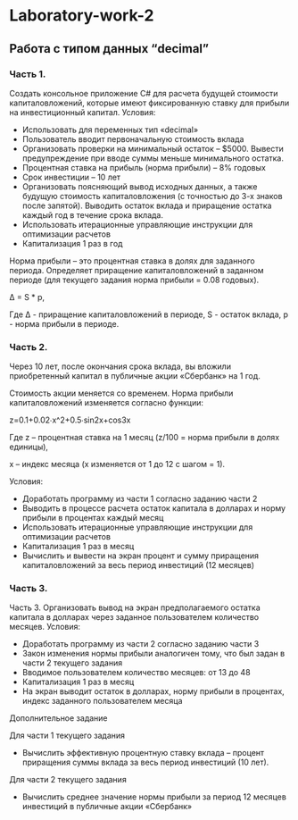 # Laboratory-work-2
## Работа с типом данных “decimal”
### Часть 1.
Создать консольное приложение C# для расчета будущей стоимости капиталовложений, которые имеют фиксированную ставку для прибыли на инвестиционный капитал.
Условия:
* Использовать для переменных тип «decimal»
* Пользователь вводит первоначальную стоимость вклада
* Организовать проверки на минимальный остаток – $5000. Вывести предупреждение при вводе суммы меньше минимального остатка.
*	Процентная ставка на прибыль (норма прибыли)  – 8% годовых
*	Срок инвестиции – 10 лет
*	Организовать поясняющий вывод исходных данных, а также будущую стоимость капиталовложения (с точностью до 3-х знаков после запятой). Выводить остаток вклада и приращение остатка каждый год в течение срока вклада.
*	Использовать итерационные управляющие инструкции для оптимизации расчетов
* Капитализация 1 раз в год

Норма прибыли – это процентная ставка в долях для заданного периода. Определяет приращение капиталовложений в заданном периоде (для текущего задания норма прибыли = 0.08 годовых). 

∆ = S * p,

Где ∆ - приращение капиталовложений  в периоде, S - остаток вклада, p - норма прибыли в периоде.

### Часть 2.
Через 10 лет, после окончания срока вклада, вы вложили приобретенный капитал в публичные акции «Сбербанк» на 1 год. 

Стоимость акции меняется со временем. Норма прибыли капиталовложений изменяется согласно функции:

z=0.1+0.02∙x^2+0.5∙sin2x+cos3x

Где z – процентная ставка на 1 месяц (z/100 = норма прибыли в долях единицы), 

x – индекс месяца (x изменяется от 1 до 12 с шагом = 1).

Условия:
*	Доработать программу из части 1 согласно заданию части 2
*	Выводить в процессе расчета остаток капитала в долларах и норму прибыли в процентах каждый месяц
*	Использовать итерационные управляющие инструкции для оптимизации расчетов
*	Капитализация 1 раз в месяц
*	Вычислить и вывести на экран процент и сумму приращения капиталовложений за весь период инвестиций (12 месяцев)

### Часть 3.

Часть 3.
Организовать вывод на экран предполагаемого остатка капитала в долларах через заданное пользователем количество месяцев. 
Условия:
*	Доработать программу из части 2 согласно заданию части 3
*	Закон изменения нормы прибыли аналогичен тому, что был задан в части 2 текущего задания 
*	Вводимое пользователем количество месяцев: от 13 до 48
*	Капитализация 1 раз в месяц
*	На экран выводит остаток в долларах, норму прибыли в процентах, индекс заданного пользователем месяца

Дополнительное задание

Для части 1 текущего задания
*	Вычислить эффективную процентную ставку вклада – процент приращения суммы вклада за весь период инвестиций (10 лет).

Для части 2 текущего задания
*	Вычислить среднее значение нормы прибыли за период 12 месяцев инвестиций в публичные акции «Сбербанк»

